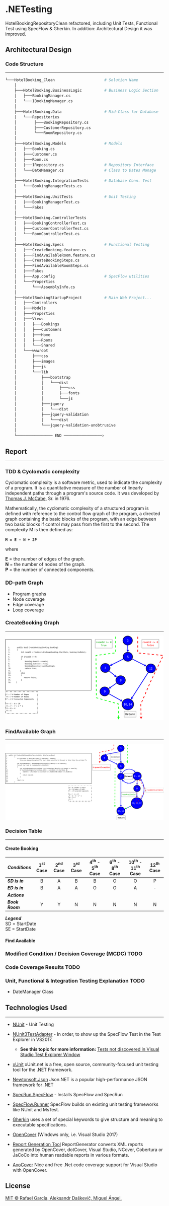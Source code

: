 # .NETesting
HotelBookingRepositoryClean refactored, including Unit Tests, Functional Test using SpecFlow &amp; Gherkin. In addition: Architectural Design it was improved.

## Architectural Design
### Code Structure

---
```bash
└───HotelBooking_Clean                      # Solution Name
    │
    ├───HotelBooking.BusinessLogic          # Business Logic Section
    │   ├───BookingManager.cs
    │   └───IBookingManager.cs
    │
    ├───HotelBooking.Data                   # Mid-Class for Database 
    │   └───Repositories
    │        ├───BookingRepository.cs
    │        ├───CustomerRepository.cs
    │        └───RoomRepository.cs
    │
    ├───HotelBooking.Models                 # Models
    │   ├───Booking.cs
    │   ├───Customer.cs
    │   ├───Room.cs
    │   ├───IRepository.cs                  # Repository Interface 
    │   └───DateManager.cs                  # Class to Dates Manage
    │
    ├───HotelBooking.IntegrationTests       # Database Conn. Test
    │   └───BookingManagerTests.cs
    │
    ├───HotelBooking.UnitTests              # Unit Testing
    │   ├───BookingManagerTest.cs
    │   └───Fakes                          
    │
    ├───HotelBooking.ControllerTests        
    │   ├───BookingControllerTest.cs
    │   ├───CustomerControllerTest.cs
    │   └───RoomControllerTest.cs   
    │    
    ├───HotelBooking.Specs                  # Functional Testing
    │   ├───CreateBooking.feature.cs
    │   ├───FindAvailableRoom.feature.cs 
    │   ├───CreateBookingSteps.cs
    │   ├───FindAvailableRoomSteps.cs 
    │   ├───Fakes 
    │   ├───App.config                      # SpecFlow utilities
    │   └───Properties
    │       └───AssemblyInfo.cs
    │
    ├───HotelBookingStartupProject          # Main Web Project... 
    │   ├───Controllers
    │   ├───Models
    │   ├───Properties
    │   ├───Views
    │   │   ├───Bookings
    │   │   ├───Customers
    │   │   ├───Home
    │   │   ├───Rooms
    │   │   └───Shared
    │   └───wwwroot
    │       ├───css
    │       ├───images
    │       ├───js
    │       └───lib
    │           ├───bootstrap
    │           │   └───dist
    │           │       ├───css
    │           │       ├───fonts
    │           │       └───js
    │           ├───jquery
    │           │   └───dist
    │           ├───jquery-validation
    │           │   └───dist
    │           └───jquery-validation-unobtrusive
    │
    └──────────────── END ─────────────────>
```

## Report
---
### TDD & Cyclomatic complexity
Cyclomatic complexity is a software metric, used to indicate the complexity of a program. It is a quantitative measure of the number of linearly independent paths through a program's source code. It was developed by [Thomas J. McCabe](http://www.literateprogramming.com/mccabe.pdf), Sr. in 1976.

Mathematically, the cyclomatic complexity of a structured program is defined with reference to the control flow graph of the program, a directed graph containing the basic blocks of the program, with an edge between two basic blocks if control may pass from the first to the second. The complexity M is then defined as:

**```M = E − N + 2P```**

where

**E** = the number of edges of the graph. <br>
**N** = the number of nodes of the graph. <br>
**P** = the number of connected components.

### DD-path Graph
- Program graphs 
- Node coverage
- Edge coverage
- Loop coverage

### CreateBooking Graph
***
![](Graphs/CreateBookingDiagramGraph.png)

### FindAvailable Graph
***
![](Graphs/FindAvailableRoomDiagramGraph.png)

### Decision Table
***
#### Create Booking 
| ***Conditions***        | 1<sup>st</sup> Case           | 2<sup>nd</sup> Case  | 3<sup>rd</sup> Case | 4<sup>th</sup> - 5<sup>th</sup> Case | 6<sup>th</sup> - 8<sup>th</sup> Case | 10<sup>th</sup> - 11<sup>th</sup> Case | 12<sup>th</sup> Case |
| ------------- |:-------------:|:-------------:|:-------------:|:-------------:|:-------------:|:-------------:|:-----:|
| ***SD is in***      | B | A | B | B | O | O | P |
| ***ED is in***      | B | A | A | O | O | A | - |
| ***Actions***       |   |   |   |   |   |   |   |
| ***Book Room***     | Y | Y | N | N | N | N | N |

***Legend*** <br>
SD = StartDate <br> 
SE = StartDate    

#### Find Available

### Modified Condition / Decision Coverage (MCDC) **TODO**
### Code Coverage Results **TODO**
### Unit, Functional & Integration Testing Explanation **TODO**
- DateManager Class

## Technologies Used
---
- [NUnit](https://github.com/nunit/nunit) - Unit Testing
- [NUnit3TestAdapter]() - In order, to show up the SpecFlow Test in the Test Explorer in VS2017. <br> 
    * **See this topic for more information:** [Tests not discovered in Visual Studio Test Explorer Window](https://github.com/techtalk/SpecFlow/issues/358)
- [xUnit](https://github.com/xunit/xunit) xUnit.net is a free, open source, community-focused unit testing tool for the .NET Framework.
- [Newtonsoft.Json](https://github.com/JamesNK/Newtonsoft.Json) Json.NET is a popular high-performance JSON framework for .NET
- [SpecRun.SpecFlow](https://specflow.org/documentation/NuGet-Integration/) - Installs SpecFlow and SpecRun
- [SpecFlow.Runner](https://specflow.org/plus/runner/) SpecFlow builds on existing unit testing frameworks like NUnit and MsTest.
- [Gherkin](https://docs.cucumber.io/gherkin/reference/) uses a set of special keywords to give structure and meaning to executable specifications.
- [OpenCover](https://github.com/OpenCover/opencover) (Windows only, i.e. Visual Studio 2017)
- [Report Generation Tool](https://github.com/danielpalme/ReportGenerator) ReportGenerator converts XML reports generated by OpenCover, dotCover, Visual Studio, NCover, Cobertura or JaCoCo into human readable reports in various formats.

  
- [AxoCover](https://marketplace.visualstudio.com/items?itemName=axodox1.AxoCover) Nice and free .Net code coverage support for Visual Studio with OpenCover.

## License

[MIT © Rafael García, Aleksandr Daškevič, Miguel Ángel.](./LICENSE)
